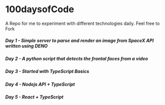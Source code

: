 # 100daysofCode

A Repo for me to experiment with different technologies daily. Feel free to Fork

##### Day 1 - Simple server to parse and render an image from SpaceX API written using DENO

##### Day 2 - A python script that detects the frontal faces from a video

##### Day 3 - Started with TypeScript Basics

##### Day 4 - Nodejs API + TypeScript

##### Day 5 - React + TypeScript
